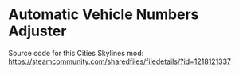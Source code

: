 # Automatic Vehicle Numbers Adjuster

Source code for this Cities Skylines mod: https://steamcommunity.com/sharedfiles/filedetails/?id=1218121337
